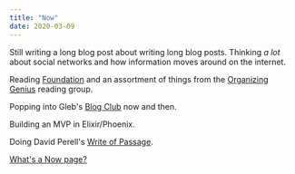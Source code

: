 ```yaml
---
title: "Now"
date: 2020-03-09
---
```


Still writing a long blog post about writing long blog posts. Thinking *a lot* about social networks and how information moves around on the internet. 

 Reading [Foundation](https://smile.amazon.com/Foundation-Isaac-Asimov/dp/0553293354) and an assortment of things from the [Organizing Genius](https://docs.google.com/document/d/1niTWlibLw8n_bqb9tZWcl16DWN04TQNgmPETtEMRcGU/mobilebasic) reading group. 

Popping into Gleb's [Blog Club](https://posobin.com/blogclub/) now and then.

Building an MVP in Elixir/Phoenix. 

Doing David Perell's [Write of Passage](https://www.perell.com/write-of-passage). 

[What's a Now page?](https://nownownow.com/about)